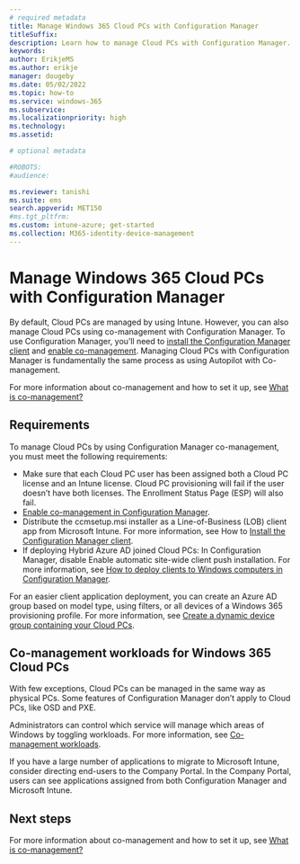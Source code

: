 ```yaml
---
# required metadata
title: Manage Windows 365 Cloud PCs with Configuration Manager
titleSuffix:
description: Learn how to manage Cloud PCs with Configuration Manager.
keywords:
author: ErikjeMS  
ms.author: erikje
manager: dougeby
ms.date: 05/02/2022
ms.topic: how-to
ms.service: windows-365
ms.subservice:
ms.localizationpriority: high
ms.technology:
ms.assetid: 

# optional metadata

#ROBOTS:
#audience:

ms.reviewer: tanishi
ms.suite: ems
search.appverid: MET150
#ms.tgt_pltfrm:
ms.custom: intune-azure; get-started
ms.collection: M365-identity-device-management
---
```


# Manage Windows 365 Cloud PCs with Configuration Manager

By default, Cloud PCs are managed by using Intune. However, you can also manage Cloud PCs using co-management with Configuration Manager. To use Configuration Manager, you’ll need to [install the Configuration Manager client](/mem/configmgr/comanage/how-to-prepare-win10#install-the-configuration-manager-client) and [enable co-management](/mem/configmgr/comanage/how-to-enable). Managing Cloud PCs with Configuration Manager is fundamentally the same process as using Autopilot with Co-management.

For more information about co-management and how to set it up, see [What is co-management?]( /mem/configmgr/comanage/overview)

## Requirements

To manage Cloud PCs by using Configuration Manager co-management, you must meet the following requirements:

- Make sure that each Cloud PC user has been assigned both a Cloud PC license and an Intune license. Cloud PC provisioning will fail if the user doesn’t have both licenses. The Enrollment Status Page (ESP) will also fail.
- [Enable co-management in Configuration Manager](/mem/configmgr/comanage/how-to-enable).
- Distribute the ccmsetup.msi installer as a Line-of-Business (LOB) client app from Microsoft Intune. For more information, see How to [Install the Configuration Manager client](/mem/configmgr/comanage/how-to-prepare-win10#install-the-configuration-manager-client).
- If deploying Hybrid Azure AD joined Cloud PCs: In Configuration Manager, disable Enable automatic site-wide client push installation. For more information, see [How to deploy clients to Windows computers in Configuration Manager](/mem/configmgr/core/clients/deploy/deploy-clients-to-windows-computers).

For an easier client application deployment, you can create an Azure AD group based on model type, using filters, or all devices of a Windows 365 provisioning profile.  For more information, see [Create a dynamic device group containing your Cloud PCs](./create-dynamic-device-group-all-cloudpcs.md).

## Co-management workloads for Windows 365 Cloud PCs

With few exceptions, Cloud PCs can be managed in the same way as physical PCs.  Some features of Configuration Manager don’t apply to Cloud PCs, like OSD and PXE.  

Administrators can control which service will manage which areas of Windows by toggling workloads. For more information, see [Co-management workloads](/mem/configmgr/comanage/workloads).

If you have a large number of applications to migrate to Microsoft Intune, consider directing end-users to the Company Portal. In the Company Portal, users can see applications assigned from both Configuration Manager and Microsoft Intune.

<!-- ########################## -->
## Next steps

For more information about co-management and how to set it up, see [What is co-management?]( /mem/configmgr/comanage/overview)
